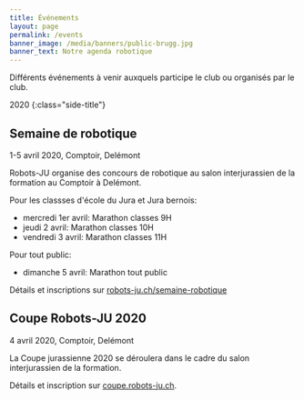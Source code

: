 ```yaml
---
title: Événements
layout: page
permalink: /events
banner_image: /media/banners/public-brugg.jpg
banner_text: Notre agenda robotique
---
```


Différents événements à venir auxquels participe le club ou organisés par le club.

2020
{:class="side-title"}

## Semaine de robotique

<i class="fa fa-calendar"></i> 1-5 avril 2020, Comptoir, Delémont

Robots-JU organise des concours de robotique au salon interjurassien de la formation au Comptoir à Delémont.

Pour les classses d'école du Jura et Jura bernois:

- mercredi 1er avril: Marathon classes 9H
- jeudi 2 avril: Marathon classes 10H
- vendredi 3 avril: Marathon classes 11H

Pour tout public:

- dimanche 5 avril: Marathon tout public

Détails et inscriptions sur [robots-ju.ch/semaine-robotique](/semaine-robotique-2020)

## Coupe Robots-JU 2020

<i class="fa fa-calendar"></i> 4 avril 2020, Comptoir, Delémont

La Coupe jurassienne 2020 se déroulera dans le cadre du salon interjurassien de la formation.

Détails et inscription sur [coupe.robots-ju.ch](https://coupe.robots-ju.ch/).

